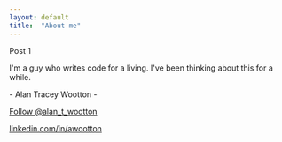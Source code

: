 ```yaml
---
layout: default
title:  "About me"
---
```

Post 1

I'm a guy who writes code for a living. I've been thinking about this for a while. 

<div id = "atwheader" >
- Alan Tracey Wootton -
</div>

<a href="https://twitter.com/alan_t_wootton?ref_src=twsrc%5Etfw" class="twitter-follow-button" data-show-count="false">Follow @alan_t_wootton</a><script async src="https://platform.twitter.com/widgets.js" charset="utf-8"></script>
<div>
<a href="https://www.linkedin.com/in/awootton/" target="_blank" rel="noopener noreferrer">linkedin.com/in/awootton</a>
</div>
 
